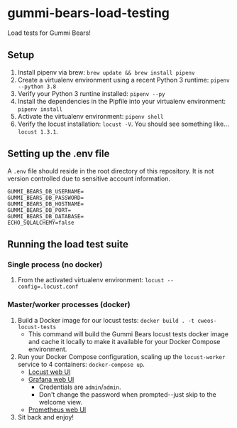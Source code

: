 # gummi-bears-load-testing
Load tests for Gummi Bears!

## Setup

1. Install pipenv via brew: `brew update && brew install pipenv`
2. Create a virtualenv environment using a recent Python 3 runtime: `pipenv --python 3.8`
3. Verify your Python 3 runtine installed: `pipenv --py`
4. Install the dependencies in the Pipfile into your virtualenv environment: `pipenv install`
6. Activate the virtualenv environment: `pipenv shell`
7. Verify the locust installation: `locust -V`. You should see something like... `locust 1.3.1`.

## Setting up the .env file
A `.env` file should reside in the root directory of this repository. It is not version controlled due to sensitive account information.

```dotenv
GUMMI_BEARS_DB_USERNAME=
GUMMI_BEARS_DB_PASSWORD=
GUMMI_BEARS_DB_HOSTNAME=
GUMMI_BEARS_DB_PORT=
GUMMI_BEARS_DB_DATABASE=
ECHO_SQLALCHEMY=false
```

## Running the load test suite

### Single process (no docker)

1. From the activated virtualenv environment: `locust --config=.locust.conf`

### Master/worker processes (docker)

1. Build a Docker image for our locust tests: `docker build . -t cweos-locust-tests`
    - This command will build the Gummi Bears locust tests docker image and cache it locally to make it available for your Docker Compose environment.
1. Run your Docker Compose configuration, scaling up the `locust-worker` service to 4 containers: `docker-compose up`.
    - [Locust web UI](http://localhost:8089)
    - [Grafana web UI](http://localhost:3000)
        - Credentials are `admin`/`admin`.
        - Don't change the password when prompted--just skip to the welcome view.
    - [Prometheus web UI](http://localhost:9090)
1. Sit back and enjoy!

